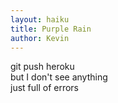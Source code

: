 ```yaml
---
layout: haiku
title: Purple Rain
author: Kevin
---
```


git push heroku<br>
but I don't see anything<br>
just full of errors<br>
